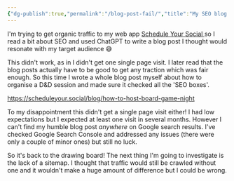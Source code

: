 ```yaml
---
{"dg-publish":true,"permalink":"/blog-post-fail/","title":"My SEO blog post fail","tags":["scheduleyoursocial","marketing","blog","buildinpublic"],"created":"2024-01-31"}
---
```


I'm trying to get organic traffic to my web app [Schedule Your Social ](https://scheduleyour.social) so I read a bit about SEO and used ChatGPT to write a blog post I thought would resonate with my target audience 😅

This didn't work, as in I didn't get one single page visit. I later read that the blog posts actually have to be good to get any traction which was fair enough. So this time I wrote a whole blog post myself about how to organise a D&D session and made sure it checked all the 'SEO boxes'.

https://scheduleyour.social/blog/how-to-host-board-game-night

To my disappointment this didn't get a single page visit either! I had low expectations but I expected at least one visit in several months. However I can't find my humble blog post *anywhere* on Google search results. I've checked Google Search Console and addressed any issues (there were only a couple of minor ones) but still no luck.

So it's back to the drawing board! The next thing I'm going to investigate is the lack of a sitemap. I thought that traffic would still be crawled without one and it wouldn't make a huge amount of difference but I could be wrong.